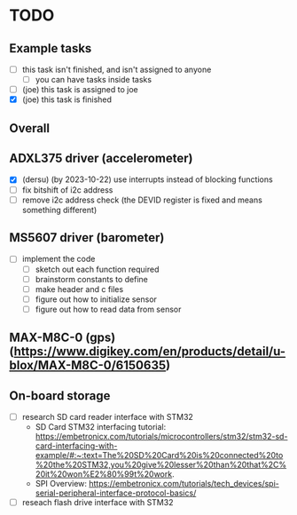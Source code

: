 # TODO

## Example tasks
- [ ] this task isn't finished, and isn't assigned to anyone
  - [ ] you can have tasks inside tasks
- [ ] (joe) this task is assigned to joe
- [x] (joe) this task is finished

## Overall

## ADXL375 driver (accelerometer)
- [x] (dersu) (by 2023-10-22) use interrupts instead of blocking functions
- [ ] fix bitshift of i2c address
- [ ] remove i2c address check (the DEVID register is fixed and means something different)

## MS5607 driver (barometer)
- [ ] implement the code
  - [ ] sketch out each function required
  - [ ] brainstorm constants to define
  - [ ] make header and c files
  - [ ] figure out how to initialize sensor
  - [ ] figure out how to read data from sensor

## MAX-M8C-0 (gps) (https://www.digikey.com/en/products/detail/u-blox/MAX-M8C-0/6150635)

## On-board storage
- [ ] research SD card reader interface with STM32
  - SD Card STM32 interfacing tutorial: https://embetronicx.com/tutorials/microcontrollers/stm32/stm32-sd-card-interfacing-with-example/#:~:text=The%20SD%20Card%20is%20connected%20to%20the%20STM32,you%20give%20lesser%20than%20that%2C%20it%20won%E2%80%99t%20work.
  - SPI Overview: https://embetronicx.com/tutorials/tech_devices/spi-serial-peripheral-interface-protocol-basics/
- [ ] reseach flash drive interface with STM32
